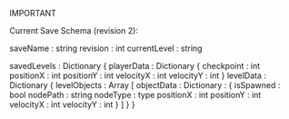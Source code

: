 IMPORTANT

Current Save Schema (revision 2):

saveName     : string
revision     : int
currentLevel : string

savedLevels : Dictionary {
    playerData : Dictionary {
        checkpoint : int
        positionX  : int
        positionY  : int
        velocityX  : int
        velocityY  : int
    }
    levelData : Dictionary {
            levelObjects : Array [
                objectData : Dictionary : {
                    isSpawned : bool
                    nodePath  : string
                    nodeType  : type
                    positionX : int
                    positionY : int
                    velocityX : int
                    velocityY : int
                }
            ]
        }
}